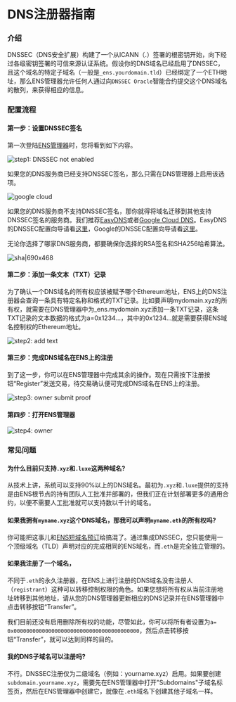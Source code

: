 # DNS注册器指南

### 介绍

DNSSEC（DNS安全扩展）构建了一个从ICANN（.）签署的根密钥开始，向下经过各级密钥签署的可信来源认证系统。假设你的DNS域名已经启用了DNSSEC，且这个域名的特定子域名（一般是`_ens.yourdomain.tld`）已经绑定了一个ETH地址，那么ENS管理器允许任何人通过向`DNSSEC Oracle`智能合约提交这个DNS域名的散列，来获得相应的信息。

### 配置流程

#### 第一步：设置DNSSEC签名

第一次登陆[ENS管理器](https://app.ens.domains/)时，您将看到如下内容。

![step1: DNSSEC not enabled](https://discuss.ens.domains/uploads/default/optimized/1X/946d32d7bf60e53ccafc79eb93e4479d3437e307_2_1378x912.jpeg)

如果您的DNS服务商已经支持DNSSEC签名，那么只需在DNS管理器上启用该选项。

![google cloud](https://discuss.ens.domains/uploads/default/optimized/1X/9e7962d3ba098f1fcf49780ec1c5cafea28e7eb8_2_1380x660.png)

如果您的DNS服务商不支持DNSSEC签名，那你就得将域名迁移到其他支持DNSSEC签名的服务商。我们推荐[EasyDNS](https://www.easydns.com)或者[Google Cloud DNS](https://cloudplatform.googleblog.com/2017/11/DNSSEC-now-available-in-Cloud-DNS.html)。EasyDNS的DNSSEC配置向导请看[这里](https://fusion.easydns.com/Knowledgebase/Article/View/18/7/dnssec)，Google的DNSSEC配置向导请看[这里](https://cloud.google.com/dns/dnssec-config)。

无论你选择了哪家DNS服务商，都要确保你选择的RSA签名和SHA256哈希算法。

![sha\|690x468](https://discuss.ens.domains/uploads/default/original/1X/932bd16073756602187e200da3db7586555cd2e3.png)

#### 第二步：添加一条文本（TXT）记录

为了确认一个DNS域名的所有权应该被赋予哪个Ethereum地址，ENS上的DNS注册器会查询一条具有特定名称和格式的TXT记录。比如要声明mydomain.xyz的所有权，就需要在DNS管理器中为\_ens.mydomain.xyz添加一条TXT记录，这条TXT记录的文本数据的格式为a=0x1234...，其中的0x1234...就是需要获得ENS域名控制权的Ethereum地址。

![step2: add text](https://discuss.ens.domains/uploads/default/optimized/1X/5177864685d2c4ca9b6e25bd23a1a7c3a80b7fbd_2_1378x940.jpeg)

#### 第三步：完成DNS域名在ENS上的注册

到了这一步，你可以在ENS管理器中完成其余的操作。现在只需按下注册按钮“Register”发送交易，待交易确认便可完成DNS域名在ENS上的注册。

![step3: owner submit proof](https://discuss.ens.domains/uploads/default/optimized/1X/a68033af4eb1d41e26b9d8b567d580d23a44dc7e_2_1380x924.jpeg)

#### 第四步：打开ENS管理器

![step4: owner](https://discuss.ens.domains/uploads/default/optimized/1X/09baa8bb802c32de657aaa7da157bf141964cf02_2_1380x924.jpeg)

### 常见问题

#### 为什么目前只支持`.xyz`和`.luxe`这两种域名?

从技术上讲，系统可以支持90%以上的DNS域名。最初为`.xyz`和`.luxe`提供的支持是由ENS根节点的持有团队人工批准并部署的，但我们正在计划部署更多的通用合约，以便不需要人工批准就可以支持数以千计的域名。

#### 如果我拥有`myname.xyz`这个DNS域名，那我可以声明`myname.eth`的所有权吗?

你可能把这事儿和[ENS短域名预订](https://medium.com/the-ethereum-name-service/timeline-for-3-6-character-name-reservation-auction-and-instant-registrations-e39aa2f89dc9)给搞混了。通过集成DNSSEC，您只能使用一个顶级域名（TLD）声明对应的完成相同的ENS域名，而`.eth`是完全独立管理的。

#### 如果我注册了一个域名，

不同于`.eth`的永久注册器，在ENS上进行注册的DNS域名没有注册人（`registrant`）这种可以转移控制权限的角色。如果您想将所有权从当前注册地址转移到其他地址，请从您的DNS管理器更新相应的DNS记录并在ENS管理器中点击转移按钮“Transfer”。

我们目前还没有启用删除所有权的功能，尽管如此，你可以将所有者设置为`a= 0x0000000000000000000000000000000000000000`，然后点击转移按钮“Transfer”，就可以达到同样的目的。

#### 我的DNS子域名可以注册吗?

不行。DNSSEC注册仅为二级域名（例如：yourname.xyz）启用。如果要创建`subdomain.yourname.xyz`，需要先在ENS管理器中打开"Subdomains"子域名标签页，然后在ENS管理器中创建它，就像在`.eth`域名下创建其他子域名一样。

